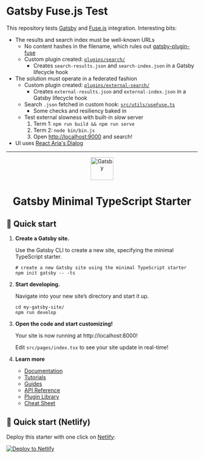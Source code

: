# Gatsby Fuse.js Test

This repository tests [Gatsby](https://www.gatsbyjs.com) and [Fuse.js](https://www.fusejs.io) integration. Interesting bits:

- The results and search index must be well-known URLs
  - No content hashes in the filename, which rules out [gatsby-plugin-fuse](https://www.gatsbyjs.com/plugins/gatsby-plugin-fusejs/)
  - Custom plugin created: [`plugins/search/`](plugins/search/)
    - Creates `search-results.json` and `search-index.json` in a Gatsby lifecycle hook
- The solution must operate in a federated fashion
  - Custom plugin created: [`plugins/external-search/`](plugins/external-search/)
    - Creates `external-results.json` and `external-index.json` in a Gatsby lifecycle hook
  - Search `.json` fetched in custom hook: [`src/utils/useFuse.ts`](src/utils/useFuse.ts)
    - Some checks and resiliency baked in
  - Test external slowness with built-in _slow_ server
    1. Term 1: `npm run build && npm run serve`
    1. Term 2: `node bin/bin.js`
    1. Open <http://localhost:9000> and search!
- UI uses [React Aria's Dialog](https://react-spectrum.adobe.com/react-aria/Dialog.html)

---

<p align="center">
  <a href="https://www.gatsbyjs.com/?utm_source=starter&utm_medium=readme&utm_campaign=minimal-starter-ts">
    <img alt="Gatsby" src="https://www.gatsbyjs.com/Gatsby-Monogram.svg" width="60" />
  </a>
</p>
<h1 align="center">
  Gatsby Minimal TypeScript Starter
</h1>

## 🚀 Quick start

1.  **Create a Gatsby site.**

    Use the Gatsby CLI to create a new site, specifying the minimal TypeScript starter.

    ```shell
    # create a new Gatsby site using the minimal TypeScript starter
    npm init gatsby -- -ts
    ```

2.  **Start developing.**

    Navigate into your new site’s directory and start it up.

    ```shell
    cd my-gatsby-site/
    npm run develop
    ```

3.  **Open the code and start customizing!**

    Your site is now running at http://localhost:8000!

    Edit `src/pages/index.tsx` to see your site update in real-time!

4.  **Learn more**

    - [Documentation](https://www.gatsbyjs.com/docs/?utm_source=starter&utm_medium=readme&utm_campaign=minimal-starter-ts)
    - [Tutorials](https://www.gatsbyjs.com/docs/tutorial/?utm_source=starter&utm_medium=readme&utm_campaign=minimal-starter-ts)
    - [Guides](https://www.gatsbyjs.com/docs/how-to/?utm_source=starter&utm_medium=readme&utm_campaign=minimal-starter-ts)
    - [API Reference](https://www.gatsbyjs.com/docs/api-reference/?utm_source=starter&utm_medium=readme&utm_campaign=minimal-starter-ts)
    - [Plugin Library](https://www.gatsbyjs.com/plugins?utm_source=starter&utm_medium=readme&utm_campaign=minimal-starter-ts)
    - [Cheat Sheet](https://www.gatsbyjs.com/docs/cheat-sheet/?utm_source=starter&utm_medium=readme&utm_campaign=minimal-starter-ts)

## 🚀 Quick start (Netlify)

Deploy this starter with one click on [Netlify](https://app.netlify.com/signup):

[<img src="https://www.netlify.com/img/deploy/button.svg" alt="Deploy to Netlify" />](https://app.netlify.com/start/deploy?repository=https://github.com/gatsbyjs/gatsby-starter-minimal-ts)
